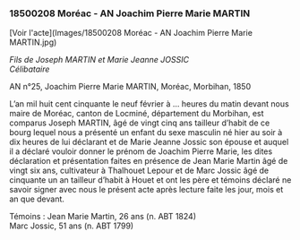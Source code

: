 ### 18500208 Moréac - AN Joachim Pierre Marie MARTIN

[Voir l'acte](Images/18500208 Moréac - AN Joachim Pierre Marie MARTIN.jpg)

*Fils de Joseph MARTIN et Marie Jeanne JOSSIC  
Célibataire*


AN n°25, Joachim Pierre Marie MARTIN, Moréac, Morbihan, 1850

L’an mil huit cent cinquante le neuf février à … heures du matin devant nous maire de Moréac, canton de Locminé, département du Morbihan, est comparus Joseph MARTIN, âgé de vingt cinq ans tailleur d’habit de ce bourg lequel nous a présenté un enfant du sexe masculin né hier au soir à dix heures de lui déclarant et de Marie Jeanne Jossic son épouse et auquel il a déclaré vouloir donner le prénom de Joachim Pierre Marie, les dites déclaration et présentation faites en présence de Jean Marie Martin âgé de vingt six ans, cultivateur à Thalhouet Lepour et de Marc Jossic âgé de cinquante un an tailleur d’habit à Houet et ont les père et témoins déclaré ne savoir signer avec nous le présent acte après lecture faite les jour, mois et an que devant.


Témoins :
Jean Marie Martin, 26 ans (n. ABT 1824)  
Marc Jossic, 51 ans (n. ABT 1799)